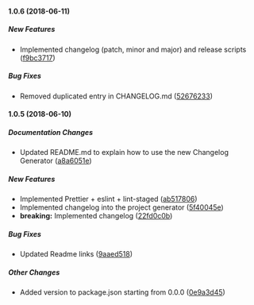 #### 1.0.6 (2018-06-11)

##### New Features

*  Implemented changelog (patch, minor and major) and release scripts ([f9bc3717](https://github.com/AnalyticsFire/generator-create-next-app-reloaded/commit/f9bc371706f82362136463867d805b7ed57f8772))

##### Bug Fixes

*  Removed duplicated entry in CHANGELOG.md ([52676233](https://github.com/AnalyticsFire/generator-create-next-app-reloaded/commit/526762337459730997572082c28c56905d789cdd))

#### 1.0.5 (2018-06-10)

##### Documentation Changes

*  Updated README.md to explain how to use the new Changelog Generator ([a8a6051e](https://github.com/AnalyticsFire/generator-create-next-app-reloaded/commit/a8a6051e729ba737a85a821eb745df13772fe487))

##### New Features

*  Implemented Prettier + eslint + lint-staged ([ab517806](https://github.com/AnalyticsFire/generator-create-next-app-reloaded/commit/ab51780623b1a3a7c57d83c69e2a95ffcc7a4fc6))
*  Implemented changelog into the project generator ([5f40045e](https://github.com/AnalyticsFire/generator-create-next-app-reloaded/commit/5f40045e478611dc654c98d3cac4ce945f33cb34))
* **breaking:**  Implemented changelog ([22fd0c0b](https://github.com/AnalyticsFire/generator-create-next-app-reloaded/commit/22fd0c0b37d1a82e72b371200e0bdaf412308f5f))

##### Bug Fixes

*  Updated Readme links ([9aaed518](https://github.com/AnalyticsFire/generator-create-next-app-reloaded/commit/9aaed5182fe845a1bd1df1759eee0d36b673f276))

##### Other Changes

*  Added version to package.json starting from 0.0.0 ([0e9a3d45](https://github.com/AnalyticsFire/generator-create-next-app-reloaded/commit/0e9a3d456a70a9fa98684013ea06951c9669c11e))

